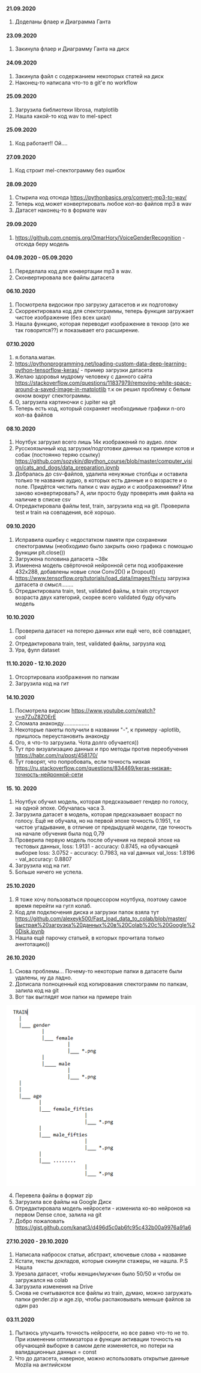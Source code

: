 #### 21.09.2020
1. Доделаны флаер и Диаграмма Ганта

#### 23.09.2020
1. Закинула флаер и Диаграмму Ганта на диск

#### 24.09.2020
1. Закинула файл с содержанием некоторых статей на диск
2. Наконец-то написала что-то в git'е по workflow

#### 25.09.2020
1. Загрузила библиотеки librosa, matplotlib
2. Нашла какой-то код wav to mel-spect

#### 25.09.2020
1. Код работает!! Ой....

#### 27.09.2020
1. Код строит mel-спектограмму без ошибок

#### 28.09.2020
1. Стырила код отсюда https://pythonbasics.org/convert-mp3-to-wav/
2. Теперь код может конвертировать любое кол-во файлов mp3 в wav
3. Датасет наконец-то в формате wav

#### 29.09.2020
1. https://github.com.cnpmjs.org/OmarHory/VoiceGenderRecognition - отсюда беру модель
#### 04.09.2020 - 05.09.2020
1. Переделала код для конвертации mp3 в wav.
2. Сконвертировала все файлы датасета

#### 06.10.2020
1. Посмотрела видосики про загрузку датасетов и их подготовку
2. Скорректировала код для спектограммы, теперь функция загружает чистое изображение (без всех шкал)
3. Нашла функцию, которая переводит изображение в тензор (это же так говорится??) и показывает его расширение.
#### 07.10.2020
1. я.ботала.матан.
2. https://pythonprogramming.net/loading-custom-data-deep-learning-python-tensorflow-keras/ - пример загрузки датасета 
3. Желаю здоровья мудрому человеку с данного сайта https://stackoverflow.com/questions/11837979/removing-white-space-around-a-saved-image-in-matplotlib
т.к он решил проблему с белым окном вокруг спектограммы.
4. О, загрузила картиночки с jupiter на git
5. Теперь есть код, который сохраняет необходимые графики n-ого кол-ва файлов 
#### 08.10.2020
1. Ноутбук загрузил всего лишь 14к изображений по аудио. *плак*
2. Русскоязычный код загрузки/подготовки данных на примере котов и собак (постоянно теряю ссылку) https://github.com/sozykin/dlpython_course/blob/master/computer_vision/cats_and_dogs/data_preparation.ipynb
3. Добралась до csv-файлов, удалила ненужные столбцы и оставила только те названия аудио, в которых есть данные и о возрасте и о поле.
Придётся чистить папки с wav аудио и с изображениями? Или заново конвертировать? А, или просто буду проверять имя файла на наличие в списке csv 
4. Отредактировала файлы test, train, загрузила код на git. Проверила test и train на совпадения, всё хорошо.
#### 09.10.2020
1. Исправила ошибку с недостатком памяти при сохранении спектограммы (необходимо было закрыть окно графика с помощью функции plt.close())
2. Загружена половина датасета ~38к
3. Изменена модель свёрточной нейронной сети под изображение 432x288, добавлены новые слои Conv2D() и Dropout()
4. https://www.tensorflow.org/tutorials/load_data/images?hl=ru загрузка датасета *а смысл........*
5. Отредактировала train, test, validated файлы, в train отсутсвуют возраста двух категорий, скорее всего validated буду обучать модель
#### 10.10.2020
1. Проверила датасет на потерю данных или ещё чего, всё совпадает, cool
2. Отредактировала train, test, validated файлы, загрузла код
3. Ура, фулл dataset
#### 11.10.2020 - 12.10.2020
1. Отсортировала изображения по папкам
2. Загрузила код на гит
#### 14.10.2020 
1. Посмотрела видосик https://www.youtube.com/watch?v=q7ZuZ8ZOErE
2. Сломала анаконду.................
3. Некоторые пакеты получили в названии "-", к примеру -aplotlib, пришлось переустановить анаконду
4. Ого, я что-то загрузила. Чота долго обучается))
5. Тут про визуализацию данных и про методы против переобучения https://habr.com/ru/post/458170/
6. Тут говорят, что попробовать, если точность низкая https://ru.stackoverflow.com/questions/834469/keras-низкая-точность-нейронной-сети
#### 15. 10. 2020
1. Ноутбук обучил модель, которая предсказывает гендер по голосу, на одной эпохе. Обучалась часа 3. 
2. Загрузила датасет в модель, которая предсказывает возраст по голосу. Ещё не обучала, но на первой эпохе точность 0.1951, т.е чистое угадывание, 
в отличие от предыдущей модели, где точность на начале обучения была под 0,79
3. Проверила первую модель после обучения на первой эпохе на тестовых данных, loss: 1.9131 - accuracy: 0.8745,
на обучающей выборке loss: 3.0752 - accuracy: 0.7983, на val данных val_loss: 1.8196 - val_accuracy: 0.8807
4. Загрузила код на гит.
5. Больше ничего не успела.
#### 25.10.2020
1. Я тоже хочу пользоваться процессором ноутбука, поэтому самое время перейти на гугл колаб. 
2. Код для подключения диска и загрузки папок взяла тут https://github.com/alexeyk500/Fast_load_data_to_colab/blob/master/Быстрая%20загрузка%20данных%20в%20Colab%20c%20Google%20Disk.ipynb
3. Нашла ещё парочку статьей, в которых прочитала только аннтотацию))
#### 26.10.2020
1. Снова проблемы... Почему-то некоторые папки в датасете были удалены, ну да ладно.
2. Дописала полноценный код копирования спектограмм по папкам, залила код на git
3. Вот так выглядят мои папки на примере train


![alt text](train.png)

4. Перевела файлы в формат zip
5. Загрузила все файлы на Google Диск
6. Отредактировала модель нейросети - изменила ко-во нейронов на первом Dense слое, залила на git
7. Добро пожаловать https://gist.github.com/kanat3/d496d5c0ab6fc95c432b00a9976a91a6
#### 27.10.2020 - 29.10.2020
1. Написала набросок статьи, абстракт, ключевые слова + название
2. Кстати, тексты докладов, которые скинули стажеры, не нашла. P.S Нашла
3. Урезала датасет, чтобы женщин/мужчин было 50/50 и чтобы он загружался на colab
4. Загрузила изменения на Drive
5. Снова не считываются все файлы из train, думаю, можно загружать папки gender.zip и age.zip, чтобы распаковывать меньше файлов за один раз
#### 03.11.2020
1. Пытаюсь улучшить точность нейросети, но все равно что-то не то. При изменении оптимизатора и функции активации точность на обучающей выборке в самом деле изменяется, но
потери на валидационных данных = const
2. Что до датасета, наверное, можно использовать открытые данные Mozila на английском 
